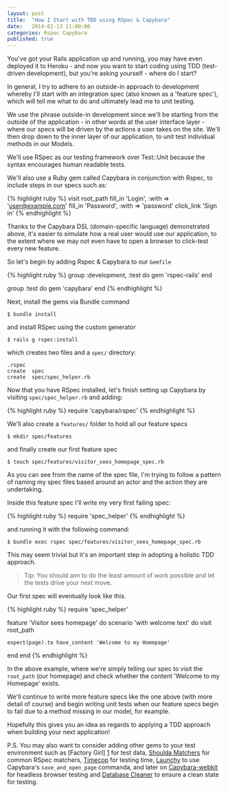 ```yaml
---
layout: post
title:  "How I Start with TDD using RSpec & Capybara"
date:   2014-02-13 11:00:00
categories: Rspec Capybara
published: true
---
```


You've got your Rails application up and running, you may have even deployed it to
Heroku - and now you want to start coding using TDD (test-driven
development), but you're asking yourself - where do I start?

In general, I try to adhere to an outside-in approach to development whereby I'll start
with an integration spec (also known as a 'feature spec'), which will tell me
what to do and ultimately lead me to unit testing.

We use the phrase outside-in development since we'll be starting from the outside of the
application - in other words at the user interface layer - where our specs will
be driven by the actions a user takes on the site. We'll then drop down to the
inner layer of our application, to unit test individual methods in our Models.

We'll use RSpec as our testing framework over Test::Unit because the syntax
encourages human readable tests.

We'll also use a Ruby gem called Capybara in conjunction with Rspec, to include steps in our specs such as:


{% highlight ruby %}
visit root_path
fill_in 'Login', :with => 'user@example.com'
fill_in 'Password', :with => 'password'
click_link 'Sign in'
{% endhighlight %}

Thanks to the Capybara DSL (domain-specific language) demonstrated above, it's easier to simulate how a real user would use our application, to the extent where we may not even have to open a browser to click-test every new feature.

So let's begin by adding Rspec & Capybara to our `Gemfile`

{% highlight ruby %}
group :development, :test do
  gem 'rspec-rails'
end

group :test do
  gem 'capybara'
end
{% endhighlight %}

Next, install the gems via Bundle command

    $ bundle install

and install RSpec using the custom generator

    $ rails g rspec:install

which creates two files and a `spec/` directory:

    .rspec
    create  spec
    create  spec/spec_helper.rb

Now that you have RSpec installed, let's finish setting up Capybara by visiting
`spec/spec_helper.rb` and adding:

{% highlight ruby %}
require 'capybara/rspec'
{% endhighlight %}

We'll also create a `features/` folder to hold all our feature specs

    $ mkdir spec/features

and finally create our first feature spec

    $ touch spec/features/visitor_sees_homepage_spec.rb

As you can see from the name of the spec file, I'm trying to follow a pattern of
naming my spec files based around an actor and the action they are
undertaking.

Inside this feature spec I'll write my very first failing spec:

{% highlight ruby %}
require 'spec_helper'
{% endhighlight %}

and running it with the following command:

    $ bundle exec rspec spec/features/visitor_sees_homepage_spec.rb

This may seem trivial but it's an important step in adopting a holistic TDD
approach.

> Tip: You should aim to do the least amount of work possible and let the
tests drive your next move.

Our first spec will eventually look like this.

{% highlight ruby %}
require 'spec_helper'

feature 'Visitor sees homepage' do
  scenario 'with welcome text' do
    visit root_path

    expect(page).to have_content 'Welcome to my Homepage'
  end
end
{% endhighlight %}

In the above example, where we're simply telling our spec to visit the
`root_path` (our homepage) and check whether the content 'Welcome to my
Homepage' exists.

We'll continue to write more feature specs like the one above (with more
detail of course) and begin writing unit tests when our feature specs begin to fail due to
a method missing in our model, for example.

Hopefully this gives you an idea as regards to applying a TDD approach when
building your next application!

P.S. You may also want to consider adding other gems to your test environment such as [Factory
Girl] [1] for test data, [Shoulda Matchers][2] for common RSpec matchers, [Timecop][3] for testing time, [Launchy][4] to use Capybara's `save_and_open_page` commanda, and later on [Capybara-webkit][5] for headless browser testing and [Database Cleaner][6] to ensure a clean state for testing.


[1]: https://github.com/thoughtbot/factory_girl_rails 'Factory Girl Rails'
[2]: https://github.com/thoughtbot/shoulda-matchers 'Shoulda Matchers'
[3]: https://github.com/travisjeffery/timecop 'Timecop'
[4]: https://github.com/copiousfreetime/launchy 'Launchy'
[5]: https://github.com/thoughtbot/capybara-webkit 'Capybara-webkit'
[6]: https://github.com/bmabey/database_cleaner 'Database Cleaner'
